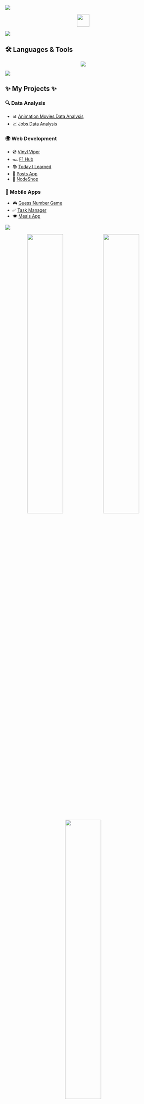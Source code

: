 
<a href="https://www.youtube.com/watch?v=dQw4w9WgXcQ"><img src="https://user-images.githubusercontent.com/73097560/115834477-dbab4500-a447-11eb-908a-139a6edaec5c.gif"></a>

<p align="center">
  <img src="https://cultofthepartyparrot.com/parrots/hd/60fpsparrot.gif" width="40"/>
</p>
<a href="https://www.youtube.com/watch?v=dQw4w9WgXcQ"><img src="https://user-images.githubusercontent.com/73097560/115834477-dbab4500-a447-11eb-908a-139a6edaec5c.gif"></a>


## 🛠️ Languages & Tools  
<p align="center">
  <img src="https://skillicons.dev/icons?i=cpp,cs,bash,java,py,html,css,bootstrap,tailwind,js,ts,react,nextjs,nodejs,express,graphql,php,laravel,dotnet,figma,git,github,mysql,sequelize,postgres,mongodb,supabase,netlify,postman,unity" />
</p>

<a href="https://www.youtube.com/watch?v=dQw4w9WgXcQ"><img src="https://user-images.githubusercontent.com/73097560/115834477-dbab4500-a447-11eb-908a-139a6edaec5c.gif"></a>

## ✨ My Projects  ✨

### 🔍 **Data Analysis**
- 📊 [Animation Movies Data Analysis](https://github.com/victoriababala/Animation_project)  
- 📈 [Jobs Data Analysis](https://github.com/victoriababala/jobsDataAnalysis)  

### 🌍 **Web Development**
- 💿 [Vinyl Viper](https://vinylviper.netlify.app)
- 🏎️ [F1 Hub](https://github.com/victoriababala/JsGroupProject)  
- 📚 [Today I Learned](https://github.com/victoriababala/today-i-learned)  
- 📝 [Posts App](https://github.com/victoriababala/posts-app)  
- 🛒 [NodeShop](https://github.com/victoriababala/nodeShop)  

### 📱 **Mobile Apps**
- 🎮 [Guess Number Game](https://github.com/victoriababala/guessNumbergame)  
- ✅ [Task Manager](https://github.com/victoriababala/TaskManager)  
- 🍽️ [Meals App](https://github.com/victoriababala/MealsApp)  

<a href="https://www.youtube.com/watch?v=dQw4w9WgXcQ"><img src="https://user-images.githubusercontent.com/73097560/115834477-dbab4500-a447-11eb-908a-139a6edaec5c.gif"></a>

<p align="center">
  <img src="https://github-readme-stats.vercel.app/api?username=victoriababala&show_icons=true&theme=tokyonight" width="48%"/>
  <img src="https://github-readme-streak-stats.herokuapp.com/?user=victoriababala&theme=tokyonight" width="48%"/>
</p>

<p align="center">
  <img src="https://github-readme-stats.vercel.app/api/top-langs/?username=victoriababala&theme=tokyonight&layout=compact" width="48%"/>
</p>

<a href="https://www.youtube.com/watch?v=dQw4w9WgXcQ"><img src="https://user-images.githubusercontent.com/73097560/115834477-dbab4500-a447-11eb-908a-139a6edaec5c.gif"></a>
